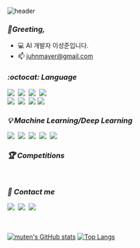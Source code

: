![header](https://capsule-render.vercel.app/api?type=waving&color=timeGradient&height=200&section=header&text=muten&desc=welcome&fontSize=90&fontAlignY=33&descAlign=61&descAlignY=51)
### *:wave:Greeting,*
- :computer: AI 개발자 이성준입니다.
- :mailbox: juhnmayer@gmail.com

### *:octocat: Language*
<img src="https://img.shields.io/badge/Python-3766AB?style=for-the-badge&logo=Python&logoColor=white"/>&nbsp;
<img src="https://img.shields.io/badge/django-darkslategray?style=for-the-badge&logo=django&logoColor=white"/>&nbsp;
<img src="https://img.shields.io/badge/Java-orangered?style=for-the-badge&logo=Java&logoColor=white"/>&nbsp;
<img src="https://img.shields.io/badge/Spring-green?style=for-the-badge&logo=spring&logoColor=white"/>&nbsp;
<br>
<img src="https://img.shields.io/badge/HTML-red?style=for-the-badge&logo=HTML5&logoColor=white"/>&nbsp;
<img src="https://img.shields.io/badge/css-blue?style=for-the-badge&logo=css3&logoColor=white"/>&nbsp;
<img src="https://img.shields.io/badge/Javascript-yellow?style=for-the-badge&logo=Javascript&logoColor=white"/>
<img src="https://img.shields.io/badge/react-turquoise?style=for-the-badge&logo=react&logoColor=white"/>

### *:bulb: Machine Learning/Deep Learning*
<img src="https://img.shields.io/badge/Tensorflow-%23FF6F00.svg?style=for-the-badge&logo=Tensorflow&logoColor=white"/>&nbsp;
<img src="https://img.shields.io/badge/Keras-%23D00000.svg?style=for-the-badge&logo=Keras&logoColor=white"/>&nbsp;
<img src="https://img.shields.io/badge/pandas-mediumslateblue?style=for-the-badge&logo=pandas&logoColor=white"/>&nbsp;
<img src="https://img.shields.io/badge/numpy-royalblue?style=for-the-badge&logo=numpy&logoColor=white"/>&nbsp;
<img src="https://img.shields.io/badge/opencv-%23white.svg?style=for-the-badge&logo=opencv&logoColor=white"/>&nbsp;

### *:trophy: Competitions*
<br>

### *:beers: Contact me*
<a href="https://muten.tistory.com"><img src="https://img.shields.io/badge/blog-gray?style=for-the-badge&logo=blogger&logoColor=white"/></a>&nbsp;
<a href="https://www.kaggle.com/mutendev"><img src="https://img.shields.io/badge/kaggle-skyblue?style=for-the-badge&logo=kaggle&logoColor=white"/></a>&nbsp;
<a href="https://dacon.io/myprofile/428385/home"><img src="https://img.shields.io/badge/dacon-violet?style=for-the-badge&logo=Mendeley&logoColor=white"/></a>
<br>
<br>
<br>

[![muten's GitHub stats](https://github-readme-stats.vercel.app/api?username=muten-dev&show_icons=true&theme=onedark)](https://github.com/muten-dev/)
[![Top Langs](https://github-readme-stats.vercel.app/api/top-langs/?username=muten-dev&layout=compact)](https://github.com/muten-dev/)



<!---
**muten-dev/muten-dev** is a ✨ _special_ ✨ repository because its `README.md` (this file) appears on your GitHub profile.

Here are some ideas to get you started:

- 🔭 I’m currently working on ...
- 🌱 I’m currently learning ...
- 👯 I’m looking to collaborate on ...
- 🤔 I’m looking for help with ...
- 💬 Ask me about ...
- 📫 How to reach me: ...
- 😄 Pronouns: ...
- ⚡ Fun fact: ...
-->
